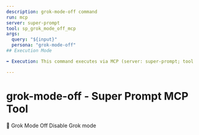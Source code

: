 ```yaml
---
description: grok-mode-off command
run: mcp
server: super-prompt
tool: sp_grok_mode_off_mcp
args:
  query: "${input}"
  persona: "grok-mode-off"
## Execution Mode

➡️ Execution: This command executes via MCP (server: super-prompt; tool as defined above).

---
```


# **grok-mode-off - Super Prompt MCP Tool**

🔴 Grok Mode Off
Disable Grok mode
